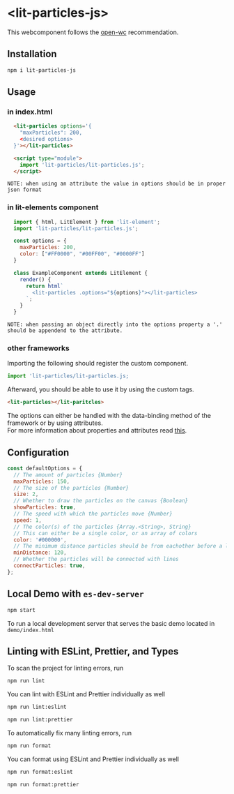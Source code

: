 # \<lit-particles-js>

This webcomponent follows the [open-wc](https://github.com/open-wc/open-wc) recommendation.

## Installation
```bash
npm i lit-particles-js
```

## Usage
### in index.html
```html
  <lit-particles options='{
    "maxParticles": 200,
    <desired options>
  }'></lit-particles>

  <script type="module">
    import 'lit-particles/lit-particles.js';
  </script>
```
```
NOTE: when using an attribute the value in options should be in proper json format
```

### in lit-elements component
```js
  import { html, LitElement } from 'lit-element';
  import 'lit-particles/lit-particles.js';

  const options = {
    maxParticles: 200,
    color: ["#FF0000", "#00FF00", "#0000FF"]
  }

  class ExampleComponent extends LitElement {
    render() {
      return html`
        <lit-particles .options="${options}"></lit-particles>
      `;
    }
  }
```
```
NOTE: when passing an object directly into the options property a '.' should be appendend to the attribute.
```

### other frameworks
Importing the following should register the custom component.
```js
import 'lit-particles/lit-particles.js;
```
Afterward, you should be able to use it by using the custom tags.
```html
<lit-particles></lit-paritcles>
```
The options can either be handled with the data-binding method of the framework or by using attributes.  
For more information about properties and attributes read [this](https://lit-element.polymer-project.org/guide/properties).

## Configuration
```js
const defaultOptions = {
  // The amount of particles {Number}
  maxParticles: 150,
  // The size of the particles {Number}
  size: 2,
  // Whether to draw the particles on the canvas {Boolean}
  showParticles: true,
  // The speed with which the particles move {Number}
  speed: 1,
  // The color(s) of the particles {Array.<String>, String}
  // This can either be a single color, or an array of colors
  color: '#000000',
  // The minimum distance particles should be from eachother before a line between them is created {Number}
  minDistance: 120,
  // Whether the particles will be connected with lines
  connectParticles: true,
};
```

## Local Demo with `es-dev-server`
```bash
npm start
```
To run a local development server that serves the basic demo located in `demo/index.html`

## Linting with ESLint, Prettier, and Types
To scan the project for linting errors, run
```bash
npm run lint
```

You can lint with ESLint and Prettier individually as well
```bash
npm run lint:eslint
```
```bash
npm run lint:prettier
```

To automatically fix many linting errors, run
```bash
npm run format
```

You can format using ESLint and Prettier individually as well
```bash
npm run format:eslint
```
```bash
npm run format:prettier
```
